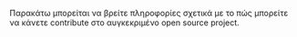 Παρακάτω μπορείται να βρείτε πληροφορίες σχετικά με το πώς μπορείτε να κάνετε contribute στο αυγκεκριμένο open source project.
